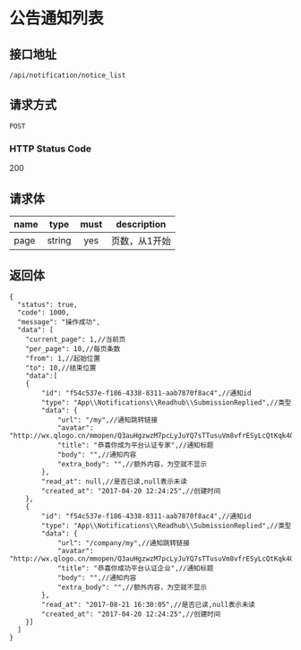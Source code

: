 # 公告通知列表

## 接口地址

`/api/notification/notice_list`

## 请求方式

`POST`

### HTTP Status Code

200

## 请求体

| name     | type     | must     | description |
|----------|:--------:|:--------:|:--------:|
| page   | string   | yes     | 页数，从1开始 |


## 返回体

```json5
{
  "status": true,
  "code": 1000,
  "message": "操作成功",
  "data": [
    "current_page": 1,//当前页
    "per_page": 10,//每页条数
    "from": 1,//起始位置
    "to": 10,//结束位置
    "data":[
    {
        "id": "f54c537e-f186-4338-8311-aab7870f8ac4",//通知id
        "type": "App\\Notifications\\Readhub\\SubmissionReplied",//类型
        "data": {
            "url": "/my",//通知跳转链接
            "avatar": "http://wx.qlogo.cn/mmopen/Q3auHgzwzM7pcLyJuYQ7sTTusuVm8vfrESyLcQtKqk4QFGqicZU2AWVAQIjCLrYSRiciaKcHrZAHM2RAroR1NXWyA/0",
            "title": "恭喜你成为平台认证专家",//通知标题
            "body": "",//通知内容
            "extra_body": "",//额外内容，为空就不显示
        },
        "read_at": null,//是否已读,null表示未读
        "created_at": "2017-04-20 12:24:25",//创建时间
    },
    {
        "id": "f54c537e-f186-4338-8311-aab7870f8ac4",//通知id
        "type": "App\\Notifications\\Readhub\\SubmissionReplied",//类型
        "data": {
            "url": "/company/my",//通知跳转链接
            "avatar": "http://wx.qlogo.cn/mmopen/Q3auHgzwzM7pcLyJuYQ7sTTusuVm8vfrESyLcQtKqk4QFGqicZU2AWVAQIjCLrYSRiciaKcHrZAHM2RAroR1NXWyA/0",
            "title": "恭喜你成功平台认证企业",//通知标题
            "body": "",//通知内容
            "extra_body": "",//额外内容，为空就不显示
        },
        "read_at": "2017-08-21 16:30:05",//是否已读,null表示未读
        "created_at": "2017-04-20 12:24:25",//创建时间
    }]
  ]
}
``` 
